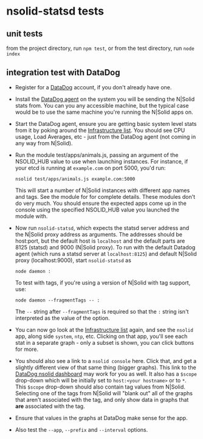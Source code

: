 nsolid-statsd tests
================================================================================

unit tests
--------------------------------------------------------------------------------

from the project directory, run `npm test`, or from the test directory, run
`node index`


integration test with DataDog
--------------------------------------------------------------------------------

* Register for a [DataDog][] account, if you don't already have one.

* Install the [DataDog agent][] on the system you will be sending the N|Solid
  stats from.  You can you any accessible machine, but the typical case would
  be to use the same machine you're running the N|Solid apps on.

* Start the DataDog agent, ensure you are getting basic system level stats
  from it by poking around the [Infrastructure list][].  You should see
  CPU usage, Load Averages, etc - just from the DataDog agent (not coming in
  any way from N|Solid).

* Run the module test/apps/animals.js, passing an argument of the NSOLID_HUB
  value to use when launching instances.  For instance, if your etcd is running
  at `example.com` on port 5000, you'd run:

      nsolid test/apps/animals.js example.com:5000

  This will start a number of N|Solid instances with different app names and
  tags.  See the module for for complete details.  These modules don't do very
  much. You should ensure the expected apps come up in the console using the
  specified NSOLID_HUB value you launched the module with.

* Now run `nsolid-statsd`, which expects the statsd server address and the
  N|Solid proxy address as arguments.  The addresses should be host:port, but
  the default host is `localhost` and the default parts are 8125 (statsd) and
  9000 (N|Solid proxy).  To run with the default Datadog agent (which runs a
  statsd server at `localhost:8125`) and default N|Solid proxy (localhost:9000),
  start `nsolid-statsd` as

      node daemon :

  To test with tags, if you're using a version of N|Solid with tag support, use:

      node daemon --fragmentTags -- :

  The `--` string after `--fragmentTags` is required so that the `:` string
  isn't interpreted as the value of the option.

* You can now go look at the [Infrastructure list][] again, and see the `nsolid`
  app, along side `system`, `ntp`, etc.  Clicking on that app, you'll see each
  stat in a separate graph - only a subset is shown, you can click buttons for
  more.

* You should also see a link to a `nsolid console` here.  Click that, and
  get a slightly different view of that same thing (bigger graphs).
  This link to the [DataDog nsolid dashboard][] may work for you as well.
  It also has a `$scope` drop-down which will be initially set to
  `host:<your hostname>` or to `*`.  This `$scope` drop-down should also contain
  tag values from N|Solid.  Selecting one of the tags from N|Solid will "blank
  out" all of the graphs that aren't associated with the tag, and only show
  data in graphs that **are** associated with the tag.

* Ensure that values in the graphs at DataDog make sense for the app.

* Also test the `--app`, `--prefix` and `--interval` options.

[DataDog]:                  https://www.datadoghq.com/
[DataDog agent]:            http://docs.datadoghq.com/guides/basic_agent_usage/
[Infrastructure list]:      https://app.datadoghq.com/infrastructure
[DataDog nsolid dashboard]: https://app.datadoghq.com/dash/integration/custom%3Ansolid

